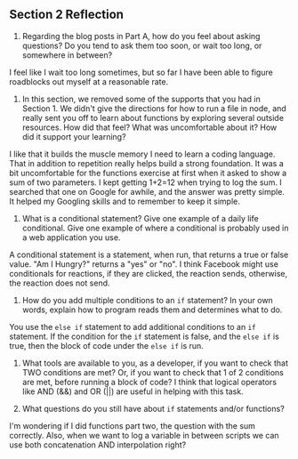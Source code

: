 ## Section 2 Reflection

1. Regarding the blog posts in Part A, how do you feel about asking questions? Do you tend to ask them too soon, or wait too long, or somewhere in between?

I feel like I wait too long sometimes, but so far I have been able to figure roadblocks out myself at a reasonable rate.

1. In this section, we removed some of the supports that you had in Section 1. We didn't give the directions for how to run a file in node, and really sent you off to learn about functions by exploring several outside resources. How did that feel? What was uncomfortable about it? How did it support your learning?

I like that it builds the muscle memory I need to learn a coding language. That in addition to repetition really helps build a strong foundation. It was a bit uncomfortable for the functions exercise at first when it asked to show a sum of two parameters. I kept getting 1+2=12 when trying to log the sum. I searched that one on Google for awhile, and the answer was pretty simple. It helped my Googling skills and to remember to keep it simple.

1. What is a conditional statement? Give one example of a daily life conditional. Give one example of where a conditional is probably used in a web application you use.

A conditional statement is a statement, when run, that returns a true or false value. "Am I Hungry?" returns a "yes" or "no". I think Facebook might use conditionals for reactions, if they are clicked, the reaction sends, otherwise, the reaction does not send.

1. How do you add multiple conditions to an `if` statement? In your own words, explain how to program reads them and determines what to do.

You use the `else if` statement to add additional conditions to an `if` statement. If the condition for the `if` statement is false, and the `else if` is true, then the block of code under the `else if` is run.

1. What tools are available to you, as a developer, if you want to check that TWO conditions are met? Or, if you want to check that 1 of 2 conditions are met, before running a block of code?
I think that logical operators like AND (&&) and OR (||) are useful in helping with this task.

1. What questions do you still have about `if` statements and/or functions?

I'm wondering if I did functions part two, the question with the sum correctly. Also, when we want to log a variable in between scripts we can use both concatenation AND interpolation right?
